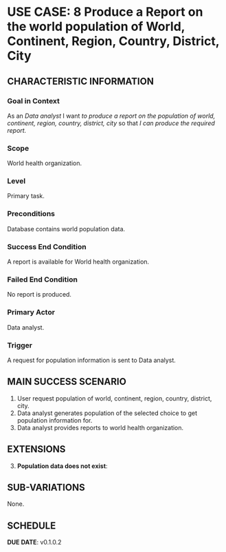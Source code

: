 # USE CASE: 8 Produce a Report on the world population of World, Continent, Region, Country, District, City

## CHARACTERISTIC INFORMATION

### Goal in Context

As an *Data analyst* I want *to produce a report on the population of world, continent, region, country, district, city* so that *I can produce the required report.*

### Scope

World health organization.

### Level

Primary task.

### Preconditions

Database contains world population data.

### Success End Condition

A report is available for World health organization.

### Failed End Condition

No report is produced.

### Primary Actor

Data analyst.

### Trigger

A request for population information is sent to Data analyst.

## MAIN SUCCESS SCENARIO

1. User request population of world, continent, region, country, district, city.
2. Data analyst generates population of the selected choice to get population information for.
3. Data analyst provides reports to world health organization.

## EXTENSIONS

3. **Population data does not exist**:
    

## SUB-VARIATIONS

None.

## SCHEDULE

**DUE DATE**: v0.1.0.2